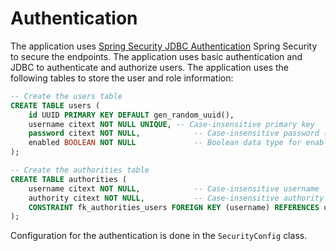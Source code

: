 # Authentication

The application uses [Spring Security JDBC Authentication](https://docs.spring.io/spring-security/reference/servlet/authentication/passwords/jdbc.html)
Spring Security to secure the endpoints. The application uses basic authentication and JDBC to authenticate and authorize users. The application uses the following tables to store the user and role information:

```sql	
-- Create the users table
CREATE TABLE users (
    id UUID PRIMARY KEY DEFAULT gen_random_uuid(),
    username citext NOT NULL UNIQUE, -- Case-insensitive primary key
    password citext NOT NULL,            -- Case-insensitive password (if needed)
    enabled BOOLEAN NOT NULL             -- Boolean data type for enabled
);

-- Create the authorities table
CREATE TABLE authorities (
    username citext NOT NULL,            -- Case-insensitive username
    authority citext NOT NULL,           -- Case-insensitive authority
    CONSTRAINT fk_authorities_users FOREIGN KEY (username) REFERENCES users (username)
);
```

Configuration for the authentication is done in the `SecurityConfig` class.
